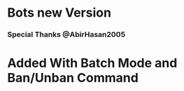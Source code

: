 

# Bots new Version

### Special Thanks @AbirHasan2005

# Added With Batch Mode and Ban/Unban Command
